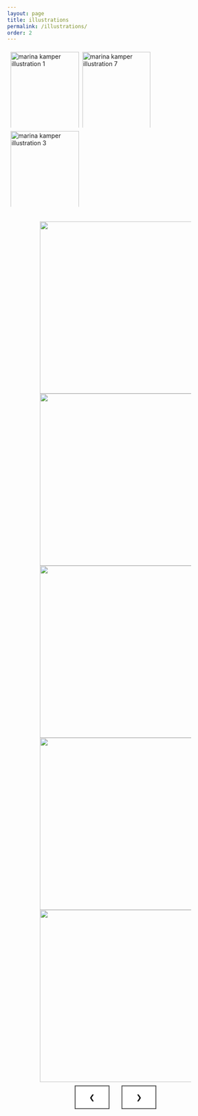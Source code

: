 ```yaml
---
layout: page
title: illustrations
permalink: /illustrations/
order: 2
---
```



<style>

/* STYLES FOR SLIDESHOW */
.button {
  border: none;
  color: white;
  padding: 16px 32px;
  text-align: center;
  text-decoration: none;
  display: inline-block;
  font-size: 16px;
  margin: 8px 12px;
  transition-duration: 0.4s;
  cursor: pointer;
}

.button2 {
  background-color: white;
  color: black;
  border: 2px solid #555555;
}

.button2:hover {
  background-color: #555555;
  color: white;
}

.container {
  position: relative;
  margin-left: auto;
  margin-right: auto;
  width: 70%;
}


.mySlides{
  height: 400px;
  width:auto;
}

.text-center {
  text-align: center;
}



/* STYLES FOR IMAGE GRID*/

.row {
  display: flex;
  flex-wrap: wrap;
  padding: 0 4px;
}

/* Create four equal columns that sits next to each other */

.row {
  display: -ms-flexbox; /* IE10 */
  display: flex;
  -ms-flex-wrap: wrap; /* IE10 */
  flex-wrap: wrap;
  padding: 0 4px;
}

/* Create four equal columns that sits next to each other */
.column {
  -ms-flex: 20%; /* IE10 */
  flex: 32%;
  max-width: 32%;
  padding: 0 4px;
}

.column img {
  margin-top: 8px;
  vertical-align: middle;
  width: 100%;
}

/* Responsive layout - makes a two column-layout instead of four columns */
@media screen and (max-width: 800px) {
  .column {
    -ms-flex: 50%;
    flex: 50%;
    max-width: 50%;
  }
}

/* Responsive layout - makes the two columns stack on top of each other instead of next to each other */
@media screen and (max-width: 600px) {
  .column {
    -ms-flex: 100%;
    flex: 100%;
    max-width: 100%;
  }
}


.zoom {
  transition: transform .2s; /* Animation */
}

.zoom:hover {
  transform: scale(1.5); /* (150% zoom - Note: if the zoom is too large, it will go outside of the viewport) */
}

</style>





<div class="row">
  <div class="column">
    <div class = "zoom"><img alt="marina kamper illustration 1" src="/assets/illust/illustrations/marina_kamper_illustration1.jpg"></div>
    <div class = "zoom"><img alt="marina kamper illustration 4" src="/assets/illust/illustrations/marina_kamper_illustration4.jpg"></div>
    <div class = "zoom"><img alt="marina kamper illustration 10" src="/assets/illust/illustrations/marina_kamper_illustration10.jpg"></div>
    <div class = "zoom"><img alt="marina kamper illustration 2" src="/assets/illust/illustrations/marina_kamper_illustration2.jpg"></div>
  </div>
  <div class="column">
    <div class = "zoom"><img alt="marina kamper illustration 7" src="/assets/illust/illustrations/marina_kamper_illustration7.jpg"></div>
    <div class = "zoom"><img alt="marina kamper illustration 5" src="/assets/illust/illustrations/marina_kamper_illustration5.jpg"></div>
    <div class = "zoom"><img alt="marina kamper illustration 8" src="/assets/illust/illustrations/marina_kamper_illustration8.jpg"></div>
    <div class = "zoom"><img alt="marina kamper illustration 11" src="/assets/illust/illustrations/marina_kamper_illustration11.jpg"></div>
  </div>
  <div class="column">
    <div class = "zoom"><img alt="marina kamper illustration 3" src="/assets/illust/illustrations/marina_kamper_illustration3.jpg"></div>
    <div class = "zoom"><img alt="marina kamper illustration 6" src="/assets/illust/illustrations/marina_kamper_illustration6.jpg"></div>
    <div class = "zoom"><img alt="marina kamper illustration 9" src="/assets/illust/illustrations/marina_kamper_illustration9.jpg"></div>
    <div class = "zoom"><img alt="marina kamper illustration 12" src="/assets/illust/illustrations/marina_kamper_illustration12.png"></div>
  </div>
</div>



 <br/>
 <br/>



<div class = "container">
  <div id="slide-show">
    <img class="mySlides container" src="/assets/illust/sketches/TITLE.png" />
    <img class="mySlides container" src="/assets/illust/sketches/sketch01.JPG" />
    <img class="mySlides container" src="/assets/illust/sketches/sketch02.JPG" />
    <img class="mySlides container" src="/assets/illust/sketches/sketch03.JPG" />
    <img class="mySlides container" src="/assets/illust/sketches/sketch04.JPG" />
  <div class = "text-center">  
  <button class="button button2" onclick="plusDivs(-1)">&#10094;</button>
    <button class="button button2" onclick="plusDivs(1)">&#10095;</button>
    </div>
  </div>
  <script>
    var slideIndex = 1;showDivs(slideIndex);
    function plusDivs(n) {showDivs(slideIndex += n);}
    function showDivs(n) {
      var i;
      var x = document.getElementsByClassName("mySlides");
      if (n > x.length) {slideIndex = 1}    
      if (n < 1) {slideIndex = x.length}
      for (i = 0; i < x.length; i++) {x[i].style.display = "none";}
      x[slideIndex-1].style.display = "block";  
    }
  </script>
</div>
